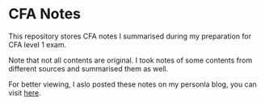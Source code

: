 # CFA Notes

This repository stores CFA notes I summarised during my preparation for CFA level 1 exam.

Note that not all contents are original. I took notes of some contents from different sources and summarised them as well.

For better viewing, I aslo posted these notes on my personla blog, you can visit [here](http://blog.yongli1992.com/categories/finance/).

